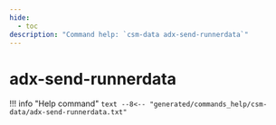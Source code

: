 ```yaml
---
hide:
  - toc
description: "Command help: `csm-data adx-send-runnerdata`"
---
```

# adx-send-runnerdata

!!! info "Help command"
    ```text
    --8<-- "generated/commands_help/csm-data/adx-send-runnerdata.txt"
    ```
